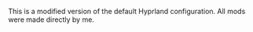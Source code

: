 This is a modified version of the default Hyprland configuration. All mods were made directly by me.
